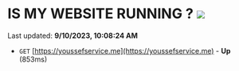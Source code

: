 # IS MY WEBSITE RUNNING ? [![](https://img.shields.io/static/v1?label=Sponsor&message=%E2%9D%A4&logo=GitHub&color=%23fe8e86)](https://github.com/sponsors/<username>)

Last updated: **9/10/2023, 10:08:24 AM**

- `GET` [https://youssefservice.me](https://youssefservice.me) - **Up** (853ms)

